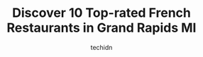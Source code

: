 ---
layout: ampstory
image: https://i0.wp.com/www.depkes.org/wp-content/uploads/2023/06/french-restaurants-0-in-grand-rapids-mi-1685803159.jpeg?resize=640,853
author: techidn
featured: false
description: Discover the impressive array of French Restaurants options in Grand Rapids MI, where you can find 10 of the largest French Restaurants establishments in the area. From renowned classics to 
title: Discover 10 Top-rated French Restaurants in Grand Rapids MI
cover:
   title: Discover 10 Top-rated French Restaurants in Grand Rapids MI
   subtitle: Rickpate
   background: https://www.depkes.org/wp-content/uploads/2023/06/french-restaurants-0-in-grand-rapids-mi-1685803159.jpeg

pages: 
 - layout: thirds
   top: <h1>#1 San Chez A Tapas Bistro</h1>
   bottom: "<p>What a fantastic meal we had! They were able to not only accommodate vegetarian, vegan and gluten free, the taste was incredible. Excellent service by Derek who knew the </p>"
   background: https://www.depkes.org/wp-content/uploads/2023/06/french-restaurants-1-in-grand-rapids-mi-1685803159.jpeg
   backgroundblur: true
 - layout: thirds
   top: <h1>#2 Bistro Bella Vita</h1>
   bottom: "<p>Celebrated my birthday with family and it was a great evening. Weve been here before and have had very good meals in the past. Tonight was no different. Food was delicio</p>"
   background: https://www.depkes.org/wp-content/uploads/2023/06/french-restaurants-2-in-grand-rapids-mi-1685803160.jpeg
   cta:
      link: https://www.depkes.org/blog/discover-10-top-rated-french-restaurants-in-grand-rapids-mi/
      text: Discover 10 Top-rated French Restaurants in Grand Rapids MI
 - layout: thirds
   top: <h1>#3 The Melting Pot</h1>
   bottom: "<p>2090 Celebration Dr NE #130, Grand Rapids, MI 49525, United States</p>"
   background: https://www.depkes.org/wp-content/uploads/2023/06/french-restaurants-3-in-grand-rapids-mi-1685803160.jpeg
   cta:
      link: https://www.depkes.org/blog/discover-10-top-rated-french-restaurants-in-grand-rapids-mi/
      text: Discover 10 Top-rated French Restaurants in Grand Rapids MI
 - layout: thirds
   top: <h1>#4 Little Bird</h1>
   bottom: "<p>95 Monroe Center St NW, Grand Rapids, MI 49503, United States</p>"
   background: https://images.unsplash.com/photo-1608501821300-4f99e58bba77?ixlib=rb-4.0.3&ixid=MnwxMjA3fDB8MHxwaG90by1wYWdlfHx8fGVufDB8fHx8&auto=format&fit=crop&w=640&h=853&q=80
   cta:
      link: https://www.depkes.org/blog/discover-10-top-rated-french-restaurants-in-grand-rapids-mi/
      text: Discover 10 Top-rated French Restaurants in Grand Rapids MI
 - layout: thirds
   top: <h1>#5 Mertens Prime (formerly New Hotel Mertens Brasserie)</h1>
   bottom: "<p>35 Oakes St SW, Grand Rapids, MI 49503, United States</p>"
   background: https://images.unsplash.com/photo-1599422314077-f4dfdaa4cd09?ixlib=rb-4.0.3&ixid=MnwxMjA3fDB8MHxwaG90by1wYWdlfHx8fGVufDB8fHx8&auto=format&fit=crop&w=640&h=853&q=80
   cta:
      link: https://www.depkes.org/blog/discover-10-top-rated-french-restaurants-in-grand-rapids-mi/
      text: Discover 10 Top-rated French Restaurants in Grand Rapids MI
 - layout: thirds
   top: <h1>#6 Roam by San Chez</h1>
   bottom: "<p>250 Monroe Ave NW, Grand Rapids, MI 49503, United States</p>"
   background: https://images.unsplash.com/photo-1613843873231-1447db182f97?ixlib=rb-4.0.3&ixid=MnwxMjA3fDB8MHxwaG90by1wYWdlfHx8fGVufDB8fHx8&auto=format&fit=crop&w=640&h=853&q=80
   cta:
      link: https://www.depkes.org/blog/discover-10-top-rated-french-restaurants-in-grand-rapids-mi/
      text: Discover 10 Top-rated French Restaurants in Grand Rapids MI
 - layout: thirds
   top: <h1>#7 Brown Butter Creperie and Cafe</h1>
   bottom: "<p>1436 Wealthy St SE, Grand Rapids, MI 49506, United States</p>"
   background: https://images.unsplash.com/photo-1552083974-186346191183?ixlib=rb-4.0.3&ixid=MnwxMjA3fDB8MHxwaG90by1wYWdlfHx8fGVufDB8fHx8&auto=format&fit=crop&w=640&h=853&q=80
   cta:
      link: https://www.depkes.org/blog/discover-10-top-rated-french-restaurants-in-grand-rapids-mi/
      text: Discover 10 Top-rated French Restaurants in Grand Rapids MI
 - layout: thirds
   middle: Continue reading...
   background: https://images.unsplash.com/photo-1597773150796-e5c14ebecbf5?ixlib=rb-4.0.3&ixid=MnwxMjA3fDB8MHxwaG90by1wYWdlfHx8fGVufDB8fHx8&auto=format&fit=crop&w=640&h=853&q=80
   cta:
      link: https://www.depkes.org/blog/discover-10-top-rated-french-restaurants-in-grand-rapids-mi/
      text: Discover 10 Top-rated French Restaurants in Grand Rapids MI
      
---